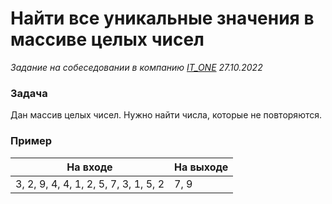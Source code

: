 # Найти все уникальные значения в массиве целых чисел

_Задание на собеседовании в компанию [IT_ONE](https://www.it-one.ru/) 27.10.2022_

### Задача

Дан массив целых чисел.
Нужно найти числа, которые не повторяются.

### Пример

| На входе | На выходе |
|---------|-----------|
| 3, 2, 9, 4, 4, 1, 2, 5, 7, 3, 1, 5, 2     | 7, 9      |
